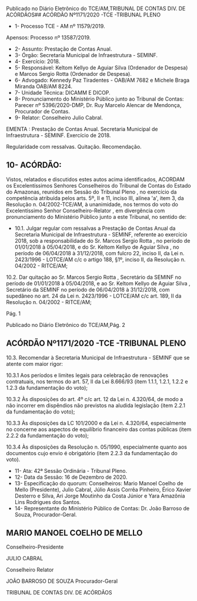 Publicado  no  Diário  Eletrônico do TCE/AM,TRIBUNAL DE CONTAS DIV. DE ACÓRDÃOS## ACÓRDÃO Nº1171/2020 -TCE -TRIBUNAL PLENO

- 1- Processo TCE - AM nº 11579/2019.

Apensos: Processo nº  13587/2019.

- 2- Assunto: Prestação de Contas Anual.
- 3- Órgão: Secretaria Municipal de Infraestrutura - SEMINF.
- 4- Exercício: 2018.
- 5- Responsável: Keltom Kellyo de Aguiar Silva (Ordenador de Despesa) e Marcos Sergio Rotta (Ordenador de Despesa).
- 6- Advogado: Kennedy  Paz  Tiradentes  -  OAB/AM  7682  e  Michele  Braga  Miranda  OAB/AM 8224.
- 7- Unidade Técnica: DICAMM E DICOP.
- 8- Pronunciamento  do  Ministério  Público  junto  ao  Tribunal  de  Contas: Parecer  nº 5396/2020-DMP, Dr. Ruy Marcelo Alencar de Mendonça, Procurador de Contas.
- 9- Relator: Conselheiro Julio Cabral.

EMENTA : Prestação  de  Contas  Anual.  Secretaria Municipal de Infraestrutura - SEMINF. Exercício de 2018.

Regularidade com ressalvas. Quitação. Recomendação.

## 10-  ACÓRDÃO:

Vistos, relatados e discutidos estes autos acima identificados, ACORDAM os Excelentíssimos Senhores Conselheiros do Tribunal de Contas do Estado do Amazonas, reunidos em Sessão do Tribunal Pleno , no exercício da competência atribuída pelos arts. 5º, II e 11, inciso III, alínea 'a', item 3, da Resolução n. 04/2002-TCE/AM, à unanimidade, nos termos do voto do Excelentíssimo Senhor Conselheiro-Relator , em divergência com pronunciamento do Ministério Público junto a este Tribunal, no sentido de:

- 10.1.  Julgar regular com  ressalvas a Prestação de Contas Anual da Secretaria  Municipal  de  Infraestrutura  -  SEMINF,  referente  ao  exercício 2018, sob a responsabilidade do Sr. Marcos Sergio Rotta , no período de 01/01/2018  à  05/04/2018,  e  do Sr.  Keltom  Kellyo  de  Aguiar  Silva ,  no período  de  06/04/2018  à  31/12/2018,  com  fulcro  22,  inciso  II,  da  Lei  n. 2423/1996 - LOTCE/AM c/c o artigo 188, §1º, inciso II, da Resolução n. 04/2002 - RITCE/AM;

10.2.  Dar  quitação ao Sr. Marcos  Sergio  Rotta ,  Secretário  da  SEMINF  no período de 01/01/2018 à 05/04/2018, e ao Sr. Keltom Kellyo de Aguiar Silva ,  Secretário  da  SEMINF  no  período  de  06/04/2018  à  31/12/2018, com supedâneo no art. 24 da Lei n. 2423/1996 - LOTCE/AM c/c art. 189, II da Resolução n. 04/2002 - RITCE/AM;

Pág. 1

Publicado  no  Diário  Eletrônico do TCE/AM,Pág. 2

## ACÓRDÃO Nº1171/2020 -TCE -TRIBUNAL PLENO

10.3.  Recomendar à  Secretaria  Municipal  de  Infraestrutura  -  SEMINF que se atente com maior rigor:

10.3.1 Aos períodos e limites legais para celebração de renovações contratuais, nos termos do art. 57, II da Lei 8.666/93 (item 1.1.1, 1.2.1, 1.2.2 e 1.2.3 da fundamentação do voto);

10.3.2 Às disposições do art. 4º c/c art. 12 da Lei n. 4.320/64, de modo  a  não  incorrer  em  dispêndios  não  previstos  na  aludida legislação (item 2.2.1 da fundamentação do voto);

10.3.3 Às  disposições  da  LC  101/2000  e  da  Lei  n.  4.320/64, especialmente no concerne aos aspectos de equilíbrio financeiro das contas públicas (item 2.2.2 da fundamentação do voto);

10.3.4 Às  disposições  da  Resolução  n.  05/1990,  especialmente quanto aos documentos cujo envio é obrigatório (item 2.2.3 da fundamentação do voto).

- 11-  Ata: 42ª Sessão Ordinária - Tribunal Pleno.
- 12-  Data da Sessão: 16 de Dezembro de 2020.
- 13-  Especificação do quorum: Conselheiros: Mario Manoel Coelho de Mello (Presidente), Julio Cabral, Júlio Assis Corrêa Pinheiro, Érico Xavier Desterro e Silva, Ari Jorge Moutinho da Costa Júnior e Yara Amazônia Lins Rodrigues dos Santos.
- 14-  Representante  do  Ministério  Público  de  Contas: Dr. João  Barroso  de  Souza, Procurador-Geral.

## MARIO MANOEL COELHO DE MELLO

Conselheiro-Presidente

JULIO CABRAL

Conselheiro Relator

JOÃO BARROSO DE SOUZA Procurador-Geral

TRIBUNAL DE CONTAS DIV. DE ACÓRDÃOS